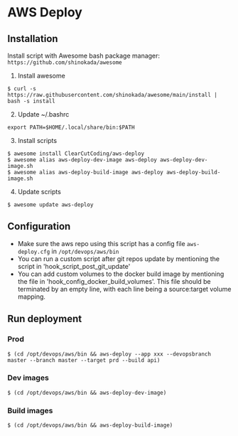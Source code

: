 # AWS Deploy

## Installation

Install script with Awesome bash package manager: `https://github.com/shinokada/awesome`

1. Install awesome
```
$ curl -s https://raw.githubusercontent.com/shinokada/awesome/main/install | bash -s install
```

2. Update ~/.bashrc

```
export PATH=$HOME/.local/share/bin:$PATH
```

3. Install scripts

```
$ awesome install ClearCutCoding/aws-deploy
$ awesome alias aws-deploy-dev-image aws-deploy aws-deploy-dev-image.sh
$ awesome alias aws-deploy-build-image aws-deploy aws-deploy-build-image.sh
```

4. Update scripts

```
$ awesome update aws-deploy
```

## Configuration

- Make sure the aws repo using this script has a config file `aws-deploy.cfg` in `/opt/devops/aws/bin`
- You can run a custom script after git repos update by mentioning the script in 'hook_script_post_git_update'
- You can add custom volumes to the docker build image by mentioning the file in 'hook_config_docker_build_volumes'.  This file should be terminated by an empty line, with each line being a source:target volume mapping.

## Run deployment

### Prod

```
$ (cd /opt/devops/aws/bin && aws-deploy --app xxx --devopsbranch master --branch master --target prd --build api)
```

### Dev images

```
$ (cd /opt/devops/aws/bin && aws-deploy-dev-image)
```

### Build images

```
$ (cd /opt/devops/aws/bin && aws-deploy-build-image)
```
